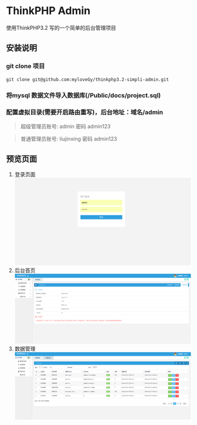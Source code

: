 ThinkPHP Admin
=======================
 
使用ThinkPHP3.2 写的一个简单的后台管理项目

## 安装说明
### git clone 项目
```
git clone git@github.com:myloveGy/thinkphp3.2-simpli-admin.git
```
### 将mysql 数据文件导入数据库(/Public/docs/project.sql)
### 配置虚拟目录(需要开启路由重写)，后台地址：域名/admin

>超级管理员账号: admin 密码 admin123

>普通管理员账号: liujinxing 密码 admin123

## 预览页面
1. 登录页面
![登录页](./Public/docs/docs0.png)
2. 后台首页
![数据显示](./Public/docs/docs1.png)
3. 数据管理
![权限分配](./Public/docs/docs2.png)